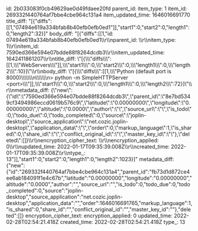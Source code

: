 id: 2b033083f0cb49629ae0d49fdaee20fd
parent_id: 
item_type: 1
item_id: 269332f440764af7bbe4cbe964c131a4
item_updated_time: 1646016691770
title_diff: "[{\"diffs\":[[1,\"07494e619a334bfab8b40efb0efb0ed1\"]],\"start1\":0,\"start2\":0,\"length1\":0,\"length2\":32}]"
body_diff: "[{\"diffs\":[[1,\"id: 07494e619a334bfab8b40efb0efb0ed1\\\r\\\nparent_id: \\\r\\\nitem_type: 1\\\r\\\nitem_id: 7590ed366e594e07bdde88f8264dcdb3\\\r\\\nitem_updated_time: 1642411861207\\\r\\\ntitle_diff: \\\"[{\\\\\\\"diffs\\\\\\\":[[1,\\\\\\\"WebServers\\\\\\\"]],\\\\\\\"start1\\\\\\\":0,\\\\\\\"start2\\\\\\\":0,\\\\\\\"length1\\\\\\\":0,\\\\\\\"length2\\\\\\\":10}]\\\"\\\r\\\nbody_diff: \\\"[{\\\\\\\"diffs\\\\\\\":[[1,\\\\\\\"Python (default port is 8000)\\\\\\\\\\\\\n\\\\\\\\\\\\\n> python -m SimpleHTTPServer &lt;port&gt;\\\\\\\"]],\\\\\\\"start1\\\\\\\":0,\\\\\\\"start2\\\\\\\":0,\\\\\\\"length1\\\\\\\":0,\\\\\\\"length2\\\\\\\":72}]\\\"\\\r\\\nmetadata_diff: {\\\"new\\\":{\\\"id\\\":\\\"7590ed366e594e07bdde88f8264dcdb3\\\",\\\"parent_id\\\":\\\"8e7bd5349cf3494986eccd0619b576c9\\\",\\\"latitude\\\":\\\"0.00000000\\\",\\\"longitude\\\":\\\"0.00000000\\\",\\\"altitude\\\":\\\"0.0000\\\",\\\"author\\\":\\\"\\\",\\\"source_url\\\":\\\"\\\",\\\"is_todo\\\":0,\\\"todo_due\\\":0,\\\"todo_completed\\\":0,\\\"source\\\":\\\"joplin-desktop\\\",\\\"source_application\\\":\\\"net.cozic.joplin-desktop\\\",\\\"application_data\\\":\\\"\\\",\\\"order\\\":0,\\\"markup_language\\\":1,\\\"is_shared\\\":0,\\\"share_id\\\":\\\"\\\",\\\"conflict_original_id\\\":\\\"\\\",\\\"master_key_id\\\":\\\"\\\"},\\\"deleted\\\":[]}\\\r\\\nencryption_cipher_text: \\\r\\\nencryption_applied: 0\\\r\\\nupdated_time: 2022-01-17T09:35:39.008Z\\\r\\\ncreated_time: 2022-01-17T09:35:39.008Z\\\r\\\ntype_: 13\"]],\"start1\":0,\"start2\":0,\"length1\":0,\"length2\":1023}]"
metadata_diff: {"new":{"id":"269332f440764af7bbe4cbe964c131a4","parent_id":"fb73d1d872ce4ee6ab184091f1e4c67b","latitude":"0.00000000","longitude":"0.00000000","altitude":"0.0000","author":"","source_url":"","is_todo":0,"todo_due":0,"todo_completed":0,"source":"joplin-desktop","source_application":"net.cozic.joplin-desktop","application_data":"","order":1646016691765,"markup_language":1,"is_shared":0,"share_id":"","conflict_original_id":"","master_key_id":""},"deleted":[]}
encryption_cipher_text: 
encryption_applied: 0
updated_time: 2022-02-28T02:54:21.418Z
created_time: 2022-02-28T02:54:21.418Z
type_: 13